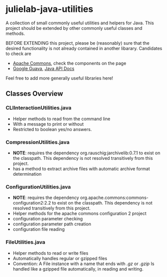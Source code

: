 # julielab-java-utilities
A collection of small commonly useful utilities and helpers for Java.
This project should be extended by other commonly useful classes and methods.

BEFORE EXTENDING this project, please be (reasonably) sure that the desired functionality is not already contained in another libarary. Candidates to check are
* [Apache Commons](https://commons.apache.org), check the components on the page
* [Google Guava](https://commons.apache.org/proper/commons-lang/), [Java API Docs](http://google.github.io/guava/releases/23.0/api/docs/)

Feel free to add more generally useful libraries here!

## Classes Overview

### CLIInteractionUtilities.java
* Helper methods to read from the command line
* With a message to print or without
* Restricted to boolean yes/no answers.
### CompressionUtilities.java
* **NOTE**: requires the dependency org.rauschig:jarchivelib:0.7.1 to exist on the classpath. This dependency is not resolved transitively from this project.
* has a method to extract archive files with automatic archive format determination
### ConfigurationUtilities.java
* **NOTE**: requires the dependency org.apache.commons:commons-configuration2:2.2 to exist on the classpath. This dependency is not resolved transitively from this project.
* Helper methods for the apache commons configuration 2 project
* configuration parameter checking
* configuration parameter path creation
* configuration file reading
### FileUtilities.java
* Helper methods to read or write files
* Automatically handles regular or gzipped files
* Convention: A File instance with a name that ends with *.gz* or *.gzip* Is handled like a gzipped file automatically, in reading and writing.

